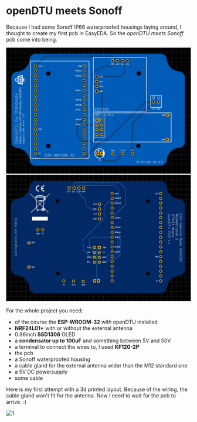 # openDTU meets Sonoff

Because I had some Sonoff IP66 waterproofed housings laying around, I thought to create my first pcb in EasyEDA. So the *openDTU meets Sonoff* pcb come into being.

![Frontside](https://github.com/DcFamas/openDTU_pcb/blob/main/images/Frontside.jpg)
![Backside](https://github.com/DcFamas/openDTU_pcb/blob/main/images/Backside.jpg)

For the whole project you need:
- of the course the **ESP-WROOM-32** with openDTU installed
- **NRF24L01+** with or without the external antenna
- 0.96inch **SSD1306** OLED
- a **condensator up to 100uF** and something between 5V and 50V
- a terminal to connect the wires to, I used **KF120-2P**
- the pcb
- a Sonoff waterproofed housing
- a cable gland for the external antenna wider than the M12 standard one
- a 5V DC powersupply
- some cable

Here is my first attempt with a 3d printed layout. Because of the wiring, the cable gland won't fit for the antenna. Now I need to wait for the pcb to arrive. :)

![1](https://github.com/DcFamas/openDTU_pcb/blob/main/images/1.jpg)
